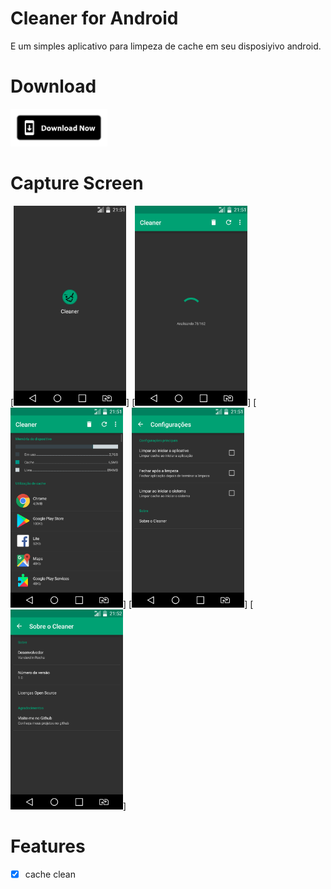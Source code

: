 # Cleaner for Android

E um simples aplicativo para limpeza de cache em seu disposiyivo android.

# Download
[<img alt="Get it on Google Play" height="60" src="./devs/images/download_now.png">](./devs/app/Cleaner_1.0.apk)

# Capture Screen
[<img src="./devs/screenshot/SCREEN_01.png" width="'180" height="320">]
[<img src="./devs/screenshot/SCREEN_02.png" width="'180" height="320">]
[<img src="./devs/screenshot/SCREEN_03.png" width="'180" height="320">]
[<img src="./devs/screenshot/SCREEN_04.png" width="'180" height="320">]
[<img src="./devs/screenshot/SCREEN_05.png" width="'180" height="320">]

# Features

- [X] cache clean

